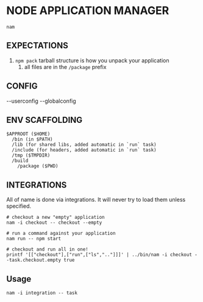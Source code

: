 # NODE APPLICATION MANAGER

`nam`

## EXPECTATIONS

1. `npm pack` tarball structure is how you unpack your application
   1. all files are in the `/package` prefix
   
## CONFIG

--userconfig
--globalconfig

## ENV SCAFFOLDING

```
$APPROOT ($HOME)
  /bin (in $PATH)
  /lib (for shared libs, added automatic in `run` task)
  /include (for headers, added automatic in `run` task)
  /tmp ($TMPDIR)
  /build
    /package ($PWD)
```
   
## INTEGRATIONS

All of name is done via integrations.
It will never try to load them unless specified.

```
# checkout a new "empty" application
nam -i checkout -- checkout --empty
```

```
# run a command against your application
nam run -- npm start
```

```
# checkout and run all in one!
printf '[["checkout"],["run",["ls",".."]]]' | ../bin/nam -i checkout --task.checkout.empty true
```

## Usage

`nam -i integration -- task`